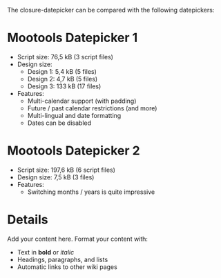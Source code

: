 The closure-datepicker can be compared with the following datepickers:

# Mootools Datepicker 1 #
  * Script size: 76,5 kB (3 script files)
  * Design size:
    * Design 1: 5,4 kB (5 files)
    * Design 2: 4,7 kB (5 files)
    * Design 3: 133 kB (17 files)
  * Features:
    * Multi-calendar support (with padding)
    * Future / past calendar restrictions (and more)
    * Multi-lingual and date formatting
    * Dates can be disabled

# Mootools Datepicker 2 #
  * Script size: 197,6 kB (6 script files)
  * Design size: 7,5 kB (3 files)
  * Features:
    * Switching months / years is quite impressive

# Details #

Add your content here.  Format your content with:
  * Text in **bold** or _italic_
  * Headings, paragraphs, and lists
  * Automatic links to other wiki pages